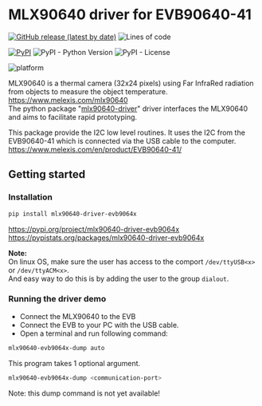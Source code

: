 # MLX90640 driver for EVB90640-41

[![GitHub release (latest by date)](https://img.shields.io/github/v/release/melexis-fir/mlx90640-driver-evb9064x-py?label=github-latest-release-tag)](https://github.com/melexis-fir/mlx90640-driver-evb9064x-py/releases) ![Lines of code](https://img.shields.io/tokei/lines/github/melexis-fir/mlx90640-driver-evb9064x-py)  

[![PyPI](https://img.shields.io/pypi/v/mlx90640-driver-evb9064x)](https://pypi.org/project/mlx90640-driver-evb9064x) ![PyPI - Python Version](https://img.shields.io/pypi/pyversions/mlx90640-driver-evb9064x) ![PyPI - License](https://img.shields.io/pypi/l/mlx90640-driver-evb9064x)  

![platform](https://img.shields.io/badge/platform-Win10%20PC%20%7C%20linux%20PC%20%7C%20rasberry%20pi%204%20%7C%20Jetson%20Nano%20%7C%20beagle%20bone-lightgrey)  

MLX90640 is a thermal camera (32x24 pixels) using Far InfraRed radiation from objects to measure the object temperature.  
https://www.melexis.com/mlx90640  
The python package "[mlx90640-driver](https://github.com/melexis-fir/mlx90640-driver-py)" driver interfaces the MLX90640 and aims to facilitate rapid prototyping.

This package provide the I2C low level routines.
It uses the I2C from the EVB90640-41 which is connected via the USB cable to the computer.  
https://www.melexis.com/en/product/EVB90640-41/  

## Getting started

### Installation


```bash
pip install mlx90640-driver-evb9064x
```

https://pypi.org/project/mlx90640-driver-evb9064x  
https://pypistats.org/packages/mlx90640-driver-evb9064x

__Note:__  
On linux OS, make sure the user has access to the comport  `/dev/ttyUSB<x>` or `/dev/ttyACM<x>`.  
And easy way to do this is by adding the user to the group `dialout`.

### Running the driver demo

* Connect the MLX90640 to the EVB
* Connect the EVB to your PC with the USB cable.  
* Open a terminal and run following command:  

```bash
mlx90640-evb9064x-dump auto
```

This program takes 1 optional argument.

```bash
mlx90640-evb9064x-dump <communication-port>
```

Note: this dump command is not yet available!
